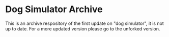 # Dog Simulator Archive

This is an archive respository of the first update on "dog simulator", it is not up to date. For a more updated version please go to the unforked version.
